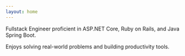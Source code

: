 ```yaml
---
layout: home
---
```


Fullstack Engineer proficient in ASP.NET Core, Ruby on Rails, and Java Spring Boot.

Enjoys solving real-world problems and building productivity tools.
